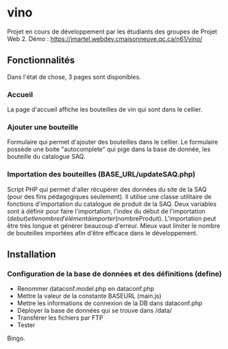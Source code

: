 # vino
Projet en cours de développement par les étudiants des groupes de Projet Web 2. 
Démo : https://jmartel.webdev.cmaisonneuve.qc.ca/n61/vino/
## Fonctionnalités
Dans l'état de chose, 3 pages sont disponibles.
### Accueil
La page d'accueil affiche les bouteilles de vin qui sont dans le cellier. 
### Ajouter une bouteille
Formulaire qui permet d'ajouter des bouteilles dans le cellier. Le formulaire possède une boite "autocomplete" qui pige dans la base de donnée, les bouteille du catalogue SAQ.
### Importation des bouteilles (BASE_URL/updateSAQ.php)
Script PHP qui permet d'aller récupérer des données du site de la SAQ (pour des fins pédagogiques seulement). Il utilise une classe utilitaire de fonctions d'importation du catalogue de produit de la SAQ. Deux variables sont à définir pour faire l'importation, l'index du début de l'importation ($debut) et le nombre d'élément à importer ($nombreProduit). L'importation peut être très longue et générer beaucoup d'erreur. Mieux vaut limiter le nombre de bouteilles importées afin d'être efficace dans le développement.

## Installation
### Configuration de la base de données et des définitions (define)
- Renommer dataconf.model.php en dataconf.php 
- Mettre la valeur de la constante BASEURL (main.js)
- Mettre les informations de connexion de la DB dans dataconf.php
- Déployer la base de données qui se trouve dans /data/
- Transférer les fichiers par FTP
- Tester

Bingo.
